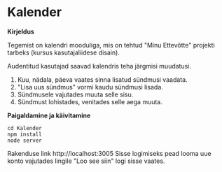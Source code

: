 # Kalender
**Kirjeldus**

Tegemist on kalendri mooduliga, mis on tehtud "Minu Ettevõtte" projekti tarbeks (kursus kasutajaliidese disain). 

Audentitud kasutajad saavad kalendris teha järgmisi muudatusi.
1. Kuu, nädala, päeva vaates sinna lisatud sündmusi vaadata.
2. "Lisa uus sündmus" vormi kaudu sündmusi lisada.
3. Sündmusele vajutades muuta selle sisu.
4. Sündmust lohistades, venitades selle aega muuta.

**Paigaldamine ja käivitamine**

    cd Kalender
    npm install
    node server

   Rakenduse link http://localhost:3005
   Sisse logimiseks pead looma uue konto vajutades lingile "Loo see siin" logi sisse vaates.
   
   
